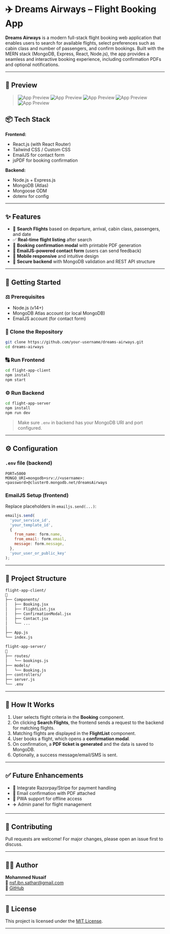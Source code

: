# ✈️ Dreams Airways – Flight Booking App

**Dreams Airways** is a modern full-stack flight booking web application that enables users to search for available flights, select preferences such as cabin class and number of passengers, and confirm bookings. Built with the MERN stack (MongoDB, Express, React, Node.js), the app provides a seamless and interactive booking experience, including confirmation PDFs and optional notifications.

---

## 📸 Preview

>![App Preview](./src/assets/web-pic/spotlight.png)
>![App Preview](./src/assets/web-pic/booking.png)
>![App Preview](./src/assets/web-pic/guide.png)
>![App Preview](./src/assets/web-pic/memories.png)
>![App Preview](./src/assets/web-pic/footer.png)


## 📦 Tech Stack

**Frontend:**

- React.js (with React Router)
- Tailwind CSS / Custom CSS
- EmailJS for contact form
- jsPDF for booking confirmation

**Backend:**

- Node.js + Express.js
- MongoDB (Atlas)
- Mongoose ODM
- dotenv for config

---

## ✨ Features

- 🔎 **Search Flights** based on departure, arrival, cabin class, passengers, and date
- ✅ **Real-time flight listing** after search
- 🧾 **Booking confirmation modal** with printable PDF generation
- 📩 **EmailJS-powered contact form** (users can send feedback)
- 📱 **Mobile responsive** and intuitive design
- 🔐 **Secure backend** with MongoDB validation and REST API structure

---

## 🚀 Getting Started

### ⚖️ Prerequisites

- Node.js (v14+)
- MongoDB Atlas account (or local MongoDB)
- EmailJS account (for contact form)

### 📅 Clone the Repository

```bash
git clone https://github.com/your-username/dreams-airways.git
cd dreams-airways
```

### 🔠 Run Frontend

```bash
cd flight-app-client
npm install
npm start
```

### ⚙️ Run Backend

```bash
cd flight-app-server
npm install
npm run dev
```

> Make sure `.env` in backend has your MongoDB URI and port configured.

---

## ⚙️ Configuration

### `.env` file (backend)

```env
PORT=5000
MONGO_URI=mongodb+srv://<username>:<password>@cluster0.mongodb.net/dreamsAirways
```

### EmailJS Setup (frontend)

Replace placeholders in `emailjs.send(...)`:

```js
emailjs.send(
  'your_service_id',
  'your_template_id',
  {
    from_name: form.name,
    from_email: form.email,
    message: form.message,
  },
  'your_user_or_public_key'
);
```

---

## 📁 Project Structure

```bash
flight-app-client/
🔁
├── Components/
│   ├── Booking.jsx
│   ├── FlightList.jsx
│   ├── ConfirmationModal.jsx
│   ├── Contact.jsx
│   └── ...
│
├── App.js
└── index.js

flight-app-server/
🔁
├── routes/
│   └── bookings.js
├── models/
│   └── Booking.js
├── controllers/
├── server.js
└── .env
```

---

## 📁 How It Works

1. User selects flight criteria in the **Booking** component.
2. On clicking **Search Flights**, the frontend sends a request to the backend for matching flights.
3. Matching flights are displayed in the **FlightList** component.
4. User books a flight, which opens a **confirmation modal**.
5. On confirmation, a **PDF ticket is generated** and the data is saved to MongoDB.
6. Optionally, a success message/email/SMS is sent.

---

## ✅ Future Enhancements

- 🧾 Integrate Razorpay/Stripe for payment handling
- 📧 Email confirmation with PDF attached
- 📱 PWA support for offline access
- ✈️ Admin panel for flight management

---

## 👥 Contributing

Pull requests are welcome! For major changes, please open an issue first to discuss.

---

## 👨‍💻 Author

**Mohammed Nusaif**\
📩 [nsf.ibn.sathar@gmail.com](mailto\:nsf.ibn.sathar@gmail.com)\
🔗 [GitHub](https://github.com/Mohammed-Nusaif)

---

## 🧫 License

This project is licensed under the [MIT License](LICENSE).

---

